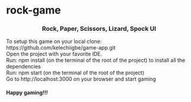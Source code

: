 # rock-game
 <h3 align="center">Rock, Paper, Scissors, Lizard, Spock UI</h3>
 <p>To setup this game on your local clone: https://github.com/kelechiigbe/game-app.git<br />
 <span>Open the project with your favorite IDE.</span> <br />
 <span>Run: npm install (on the terminal of the root of the project) to install all the dependencies</span><br />
 <span>Run: npm start (on the terminal of the root of the project)</span><br />
 <span>Go to http://localhost:3000 on your browser and start gaming</span>

 <h4>
 Happy gaming!!!
 </4>
